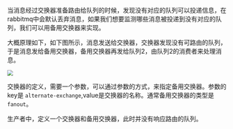 当消息经过交换器准备路由给队列的时候，发现没有对应的队列可以投递信息，在rabbitmq中会默认丢弃消息，如果我们想要监测哪些消息被投递到没有对应的队列，我们可以用备用交换器来实现。

大概原理如下，如下图所示，消息发送给交换器，交换器发现没有可路由的队列，于是消息发给备用交换器，备用交换器再发给队列2，由队列2的消费者来处理消息。

<img src="https://tva1.sinaimg.cn/large/008eGmZEgy1godr5z6rc3j308p0bct8w.jpg" style="zoom:80%">

交换器的定义，需要一个参数，可以通过参数的方式，来指定备用交换器。参数的key是
`alternate-exchange`,value是交换器的名称。通常备用交换器的类型是`fanout`。

生产者中，定义一个交换器和备用交换器，此时并没有响应路由的队列。

